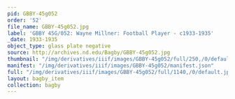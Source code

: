 ```yaml
---
pid: GBBY-45g052
order: '52'
file_name: GBBY-45g052.jpg
label: 'GBBY 45G/052: Wayne Millner: Football Player - c1933-1935'
_date: 1933-1935
object_type: glass plate negative
source: http://archives.nd.edu/Bagby/GBBY-45g052.jpg
thumbnail: "/img/derivatives/iiif/images/GBBY-45g052/full/250,/0/default.jpg"
manifest: "/img/derivatives/iiif/images/GBBY-45g052/manifest.json"
full: "/img/derivatives/iiif/images/GBBY-45g052/full/1140,/0/default.jpg"
layout: bagby_item
collection: bagby
---
```

